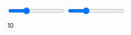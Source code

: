---
---
<div>

  <input type='range' value='60' max='200'>
  
  <input type='range' value='60' max=200>
  
</div>

10
